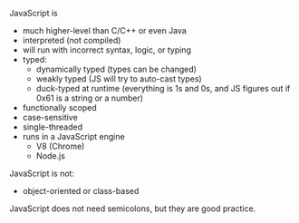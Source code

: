 JavaScript is

* much higher-level than C/C++ or even Java
* interpreted (not compiled)
* will run with incorrect syntax, logic, or typing
* typed:
  * dynamically typed (types can be changed)
  * weakly typed (JS will try to auto-cast types)
  * duck-typed at runtime (everything is 1s and 0s, and JS figures out if 0x61 is a string or a number)
* functionally scoped
* case-sensitive
* single-threaded
* runs in a JavaScript engine
  * V8 (Chrome)
  * Node.js

JavaScript is not:

* object-oriented or class-based

JavaScript does not need semicolons, but they are good practice.
